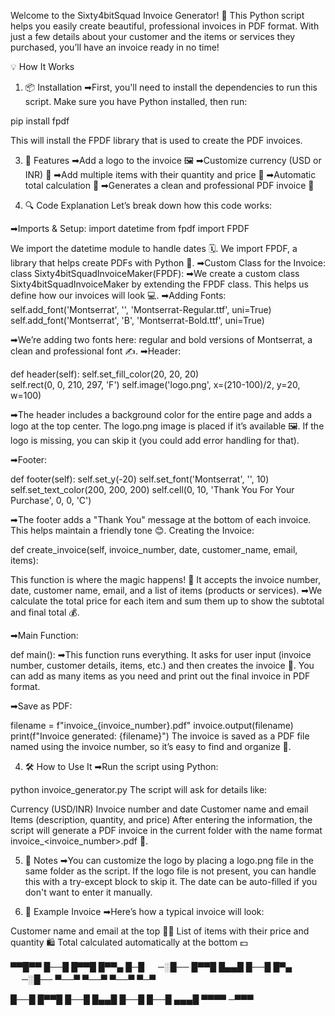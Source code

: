 
Welcome to the Sixty4bitSquad Invoice Generator! 🎉 This Python script helps you easily create beautiful, professional invoices in PDF format. With just a few details about your customer and the items or services they purchased, you’ll have an invoice ready in no time!

💡 How It Works
1. 📦 Installation
➡First, you'll need to install the dependencies to run this script. Make sure you have Python installed, then run:

pip install fpdf

This will install the FPDF library that is used to create the PDF invoices.

3. 🚀 Features
➡Add a logo to the invoice 🖼️
➡Customize currency (USD or INR) 💸
➡Add multiple items with their quantity and price 🛒
➡Automatic total calculation 🔢
➡Generates a clean and professional PDF invoice 📄

4. 🔍 Code Explanation
Let’s break down how this code works:

➡Imports & Setup: import datetime
from fpdf import FPDF

We import the datetime module to handle dates 🗓️.
We import FPDF, a library that helps create PDFs with Python 📄.
➡Custom Class for the Invoice: class Sixty4bitSquadInvoiceMaker(FPDF):
➡We create a custom class Sixty4bitSquadInvoiceMaker by extending the FPDF class. This helps us define how our invoices will look 💻.
➡Adding Fonts: self.add_font('Montserrat', '', 'Montserrat-Regular.ttf', uni=True)
self.add_font('Montserrat', 'B', 'Montserrat-Bold.ttf', uni=True)

➡We’re adding two fonts here: regular and bold versions of Montserrat, a clean and professional font ✍️.
➡Header:

def header(self):
    self.set_fill_color(20, 20, 20)  
    self.rect(0, 0, 210, 297, 'F')
    self.image('logo.png', x=(210-100)/2, y=20, w=100)
    
➡The header includes a background color for the entire page and adds a logo at the top center. The logo.png image is placed if it’s available 🖼️.
If the logo is missing, you can skip it (you could add error handling for that).

➡Footer:

def footer(self):
    self.set_y(-20)
    self.set_font('Montserrat', '', 10)
    self.set_text_color(200, 200, 200)
    self.cell(0, 10, 'Thank You For Your Purchase', 0, 0, 'C')
    
➡The footer adds a "Thank You" message at the bottom of each invoice. This helps maintain a friendly tone 😊.
Creating the Invoice:


def create_invoice(self, invoice_number, date, customer_name, email, items):

This function is where the magic happens! 💫
It accepts the invoice number, date, customer name, email, and a list of items (products or services).
➡We calculate the total price for each item and sum them up to show the subtotal and final total 💰.

➡Main Function:

def main():
➡This function runs everything. It asks for user input (invoice number, customer details, items, etc.) and then creates the invoice 🎯.
You can add as many items as you need and print out the final invoice in PDF format.


➡Save as PDF:

filename = f"invoice_{invoice_number}.pdf"
invoice.output(filename)
print(f"Invoice generated: {filename}")
The invoice is saved as a PDF file named using the invoice number, so it’s easy to find and organize 📂.


4. 🛠️ How to Use It
➡Run the script using Python:

python invoice_generator.py
The script will ask for details like:

Currency (USD/INR)
Invoice number and date
Customer name and email
Items (description, quantity, and price)
After entering the information, the script will generate a PDF invoice in the current folder with the name format invoice_<invoice_number>.pdf 📄.

5. 📝 Notes
➡You can customize the logo by placing a logo.png file in the same folder as the script. If the logo file is not present, you can handle this with a try-except block to skip it.
The date can be auto-filled if you don't want to enter it manually.

7. 🌟 Example Invoice
➡Here’s how a typical invoice will look:

Customer name and email at the top 🧑‍💼
List of items with their price and quantity 🛍️
Total calculated automatically at the bottom 💵

▀▀█▀▀ █──█ █▀▀█ █▀▀▄ █─█ 　 
─░█── █▀▀█ █▄▄█ █──█ █▀▄ 　 
─░█── ▀──▀ ▀──▀ ▀──▀ ▀─▀ 　 

█──█ █▀▀█ █──█ 
█▄▄█ █──█ █──█ 
▄▄▄█ ▀▀▀▀ ─▀▀▀
            
